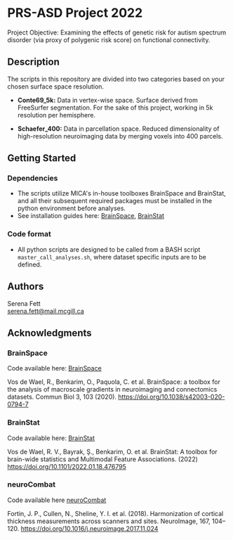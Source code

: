# PRS-ASD Project 2022

Project Objective: Examining the effects of genetic risk for autism spectrum disorder (via proxy of polygenic risk score) on functional connectivity. 

## Description

The scripts in this repository are divided into two categories based on your chosen surface space resolution. 

* **Conte69_5k:** Data in vertex-wise space. Surface derived from FreeSurfer segmentation. For the sake of this project, working in 5k resolution per hemisphere. 

* **Schaefer_400:** Data in parcellation space. Reduced dimensionality of high-resolution neuroimaging data by merging voxels into 400 parcels. 

## Getting Started

### Dependencies

* The scripts utilize MICA's in-house toolboxes BrainSpace and BrainStat, and all their subsequent required packages must be installed in the python environment before analyses. 
* See installation guides here: [BrainSpace](https://brainspace.readthedocs.io/en/latest/pages/install.html#python-installation), [BrainStat]( https://brainstat.readthedocs.io/en/master/generic/install.html#python-installation)


### Code format

* All python scripts are designed to be called from a BASH script `master_call_analyses.sh`, where dataset specific inputs are to be defined. 


## Authors

Serena Fett   
[serena.fett@mail.mcgill.ca](serena.fett@mail.mcgill.ca)

## Acknowledgments


### BrainSpace

Code available here: [BrainSpace ](https://github.com/MICA-MNI/BrainSpace)

Vos de Wael, R., Benkarim, O., Paquola, C. et al. BrainSpace: a toolbox for the analysis of macroscale gradients in neuroimaging and connectomics datasets. Commun Biol 3, 103 (2020). https://doi.org/10.1038/s42003-020-0794-7

### BrainStat

Code available here:  [BrainStat ](https://github.com/MICA-MNI/BrainStat)

Vos de Wael, R. V., Bayrak, Ş., Benkarim, O. et al. BrainStat: A toolbox for brain-wide statistics and Multimodal Feature Associations. (2022) https://doi.org/10.1101/2022.01.18.476795 

### neuroCombat 

Code available here [neuroCombat](https://github.com/Jfortin1/neuroCombat)

Fortin, J. P., Cullen, N., Sheline, Y. I. et al. (2018). Harmonization of cortical thickness measurements across scanners and sites. NeuroImage, 167, 104–120. https://doi.org/10.1016/j.neuroimage.2017.11.024

